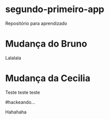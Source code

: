 # segundo-primeiro-app
Repositório para aprendizado

# Mudança do Bruno
Lalalala

# Mudança da Cecilia
Teste teste teste

#hackeando...

Hahahaha